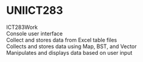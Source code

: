 # UNIICT283
ICT283Work  
Console user interface  
Collect and stores data from Excel table files  
Collects and stores data using Map, BST, and Vector  
Manipulates and displays data based on user input  
